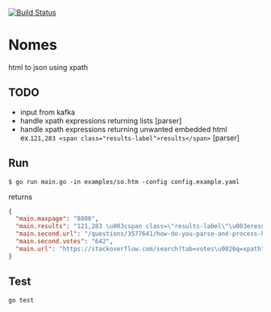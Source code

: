 [![Build Status](https://travis-ci.org/dbaltas/nomes.svg?branch=master)](https://travis-ci.org/dbaltas/nomes)
# Nomes
html to json using xpath

## TODO
* input from kafka
* handle xpath expressions returning lists [parser]
* handle xpath expressions returning unwanted embedded html ex.`121,283 <span class="results-label">results</span>` [parser]

## Run
```
$ go run main.go -in examples/so.htm -config config.example.yaml
```
returns
```json
{
  "main.maxpage": "8086",
  "main.results": "121,283 \u003cspan class=\"results-label\"\u003eresults\u003c/span\u003e",
  "main.second.url": "/questions/3577641/how-do-you-parse-and-process-html-xml-in-php/3577662#3577662",
  "main.second.votes": "642",
  "main.url": "https://stackoverflow.com/search?tab=votes\u0026q=xpath"
}
```
## Test
```
go test
```